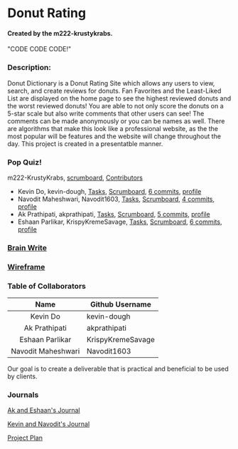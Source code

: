 # Donut Rating 
#### Created by the m222-krustykrabs.

"CODE CODE CODE!"

### Description:
Donut Dictionary is a Donut Rating Site which allows any users to view, search, and create reviews for donuts. Fan Favorites and the Least-Liked List are displayed on the home page to see the highest reviewed donuts and the worst reviewed donuts! You are able to not only score the donuts on a 5-star scale but also write comments that other users can see! The comments can be made anonymously or you can be names as well. There are algorithms that make this look like a professional website, as the the most popular will be features and the website will change throughout the day. This project is created in a presentatble manner. 

### Pop Quiz!
m222-KrustyKrabs, [scrumboard](https://github.com/Navodit1603/m222-KrustyKrabs/projects/1), [Contributors](https://github.com/Navodit1603/m222-KrustyKrabs/graphs/contributors)
* Kevin Do, kevin-dough, [Tasks](https://github.com/Navodit1603/m222-KrustyKrabs/issues/assigned/kevin-dough), [Scrumboard](https://github.com/Navodit1603/m222-KrustyKrabs/projects/1?card_filter_query=assignee%3Akevin-dough), [6 commits](https://github.com/Navodit1603/m222-KrustyKrabs/commits?author=kevin-dough), [profile](https://github.com/kevin-dough)
* Navodit Maheshwari, Navodit1603, [Tasks](https://github.com/Navodit1603/m222-KrustyKrabs/issues/assigned/Navodit1603), [Scrumboard](https://github.com/Navodit1603/m222-KrustyKrabs/projects/1?card_filter_query=assignee%3ANavodit1603), [4 commits](https://github.com/Navodit1603/m222-KrustyKrabs/commits?author=Navodit1603), [profile](https://github.com/Navodit1603)
* Ak Prathipati, akprathipati, [Tasks](https://github.com/Navodit1603/m222-KrustyKrabs/issues/assigned/akprathipati), [Scrumboard](https://github.com/Navodit1603/m222-KrustyKrabs/projects/1?card_filter_query=assignee%3Aakprathipati), [5 commits](https://github.com/Navodit1603/m222-KrustyKrabs/commits?author=akprathipati), [profile](https://github.com/akprathipati)
* Eshaan Parlikar, KrispyKremeSavage, [Tasks](https://github.com/Navodit1603/m222-KrustyKrabs/issues/assigned/KrispyKremeSavage), [Scrumboard](https://github.com/Navodit1603/m222-KrustyKrabs/projects/1?card_filter_query=assignee%3AKrispyKremeSavage), [6 commits](https://github.com/Navodit1603/m222-KrustyKrabs/commits?author=KrispyKremeSavage), [profile](https://github.com/KrispyKremeSavage)

### [Brain Write](https://docs.google.com/document/d/14fl5IbjiwnolH_P-Ar1aMBShLUp5B-C5qtU6SHZzows/edit#bookmark=id.hy068ml7j0yc)

### [Wireframe](https://docs.google.com/presentation/d/1F2H328ZCYhyjzBX2WUQdiGw8LLIWjOHupeIna6I-y7w/edit?usp=sharing)

### Table of Collaborators
|        Name        | Github Username   |
|:------------------:|-------------------|
| Kevin Do           | kevin-dough       |
| Ak Prathipati      | akprathipati      |
| Eshaan Parlikar    | KrispyKremeSavage |
| Navodit Maheshwari | Navodit1603      |

Our goal is to create a deliverable that is practical and beneficial to be used by clients.

### Journals
[Ak and Eshaan's Journal](https://docs.google.com/document/d/1_00m8_Ps-8xa50mRHRDDZVe1lTe19DJE-vb_fP_6JeY/edit?usp=sharing) 

[Kevin and Navodit's Journal](https://docs.google.com/document/d/1BFBWGY9vj-E2K7aB7S8AUBSUFzykGWVdO7xCJWG-ou0/edit?usp=sharing) 

[Project Plan](https://docs.google.com/document/d/14fl5IbjiwnolH_P-Ar1aMBShLUp5B-C5qtU6SHZzows/edit)
